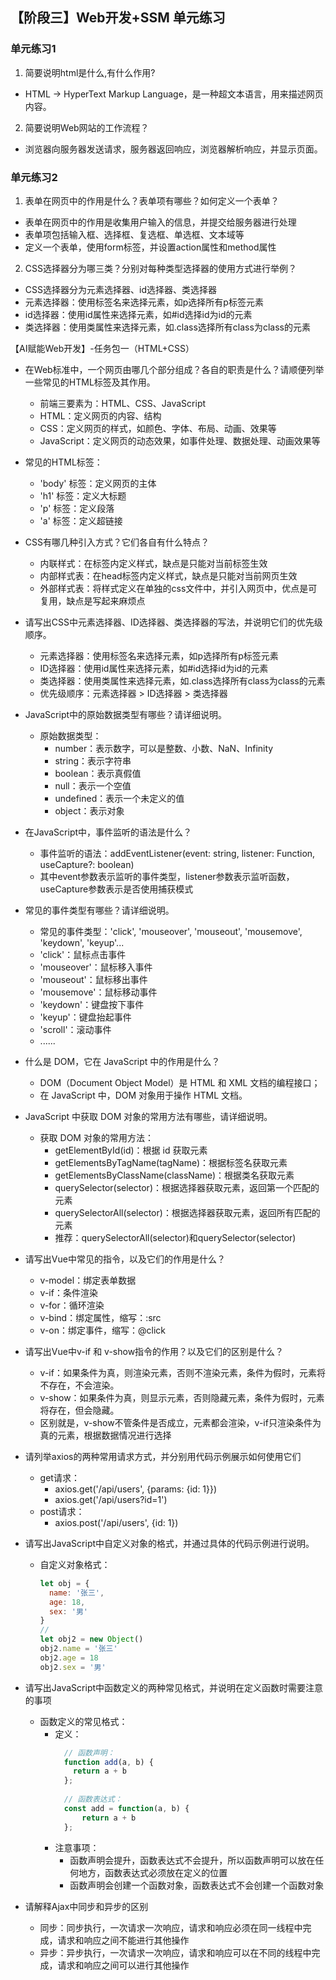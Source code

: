 ## 【阶段三】Web开发+SSM 单元练习

### 单元练习1
1. 简要说明html是什么,有什么作用?
- HTML -> HyperText Markup Language，是一种超文本语言，用来描述网页内容。

2. 简要说明Web网站的工作流程？
- 浏览器向服务器发送请求，服务器返回响应，浏览器解析响应，并显示页面。

### 单元练习2
1. 表单在网页中的作用是什么？表单项有哪些？如何定义一个表单？
- 表单在网页中的作用是收集用户输入的信息，并提交给服务器进行处理
- 表单项包括输入框、选择框、复选框、单选框、文本域等
- 定义一个表单，使用form标签，并设置action属性和method属性

2. CSS选择器分为哪三类？分别对每种类型选择器的使用方式进行举例？
- CSS选择器分为元素选择器、id选择器、类选择器
- 元素选择器：使用标签名来选择元素，如p选择所有p标签元素
- id选择器：使用id属性来选择元素，如#id选择id为id的元素
- 类选择器：使用类属性来选择元素，如.class选择所有class为class的元素

【AI赋能Web开发】-任务包一（HTML+CSS）
- 在Web标准中，一个网页由哪几个部分组成？各自的职责是什么？请顺便列举一些常见的HTML标签及其作用。
    - 前端三要素为：HTML、CSS、JavaScript
    - HTML：定义网页的内容、结构
    - CSS：定义网页的样式，如颜色、字体、布局、动画、效果等
    - JavaScript：定义网页的动态效果，如事件处理、数据处理、动画效果等
- 常见的HTML标签：
    - 'body' 标签：定义网页的主体
    - 'h1' 标签：定义大标题
    - 'p' 标签：定义段落
    - 'a' 标签：定义超链接

- CSS有哪几种引入方式？它们各自有什么特点？
    - 内联样式：在标签内定义样式，缺点是只能对当前标签生效
    - 内部样式表：在head标签内定义样式，缺点是只能对当前网页生效
    - 外部样式表：将样式定义在单独的css文件中，并引入网页中，优点是可复用，缺点是写起来麻烦点

- 请写出CSS中元素选择器、ID选择器、类选择器的写法，并说明它们的优先级顺序。
    - 元素选择器：使用标签名来选择元素，如p选择所有p标签元素
    - ID选择器：使用id属性来选择元素，如#id选择id为id的元素
    - 类选择器：使用类属性来选择元素，如.class选择所有class为class的元素
    - 优先级顺序：元素选择器 > ID选择器 > 类选择器

- JavaScript中的原始数据类型有哪些？请详细说明。
  - 原始数据类型：
    - number：表示数字，可以是整数、小数、NaN、Infinity
    - string：表示字符串
    - boolean：表示真假值
    - null：表示一个空值
    - undefined：表示一个未定义的值
    - object：表示对象

- 在JavaScript中，事件监听的语法是什么？
  - 事件监听的语法：addEventListener(event: string, listener: Function, useCapture?: boolean)
  - 其中event参数表示监听的事件类型，listener参数表示监听函数，useCapture参数表示是否使用捕获模式

- 常见的事件类型有哪些？请详细说明。
  - 常见的事件类型：'click', 'mouseover', 'mouseout', 'mousemove', 'keydown', 'keyup'...
  - 'click'：鼠标点击事件
  - 'mouseover'：鼠标移入事件
  - 'mouseout'：鼠标移出事件
  - 'mousemove'：鼠标移动事件
  - 'keydown'：键盘按下事件
  - 'keyup'：键盘抬起事件
  - 'scroll'：滚动事件
  - ......

- 什么是 DOM，它在 JavaScript 中的作用是什么？
  - DOM（Document Object Model）是 HTML 和 XML 文档的编程接口；
  - 在 JavaScript 中，DOM 对象用于操作 HTML 文档。


- JavaScript 中获取 DOM 对象的常用方法有哪些，请详细说明。
  - 获取 DOM 对象的常用方法：
    - getElementById(id)：根据 id 获取元素
    - getElementsByTagName(tagName)：根据标签名获取元素
    - getElementsByClassName(className)：根据类名获取元素
    - querySelector(selector)：根据选择器获取元素，返回第一个匹配的元素
    - querySelectorAll(selector)：根据选择器获取元素，返回所有匹配的元素
    - 推荐：querySelectorAll(selector)和querySelector(selector)

- 请写出Vue中常见的指令，以及它们的作用是什么？
  - v-model：绑定表单数据
  - v-if：条件渲染
  - v-for：循环渲染
  - v-bind：绑定属性，缩写：:src
  - v-on：绑定事件，缩写：@click

- 请写出Vue中v-if 和 v-show指令的作用？以及它们的区别是什么？
  - v-if：如果条件为真，则渲染元素，否则不渲染元素，条件为假时，元素将不存在，不会渲染。
  - v-show：如果条件为真，则显示元素，否则隐藏元素，条件为假时，元素将存在，但会隐藏。
  - 区别就是，v-show不管条件是否成立，元素都会渲染，v-if只渲染条件为真的元素，根据数据情况进行选择

- 请列举axios的两种常用请求方式，并分别用代码示例展示如何使用它们
  - get请求：
    - axios.get('/api/users', {params: {id: 1}})
    - axios.get('/api/users?id=1')
  - post请求：
    - axios.post('/api/users', {id: 1})

- 请写出JavaScript中自定义对象的格式，并通过具体的代码示例进行说明。
  - 自定义对象格式：
    ```js
    let obj = {
      name: '张三',
      age: 18,
      sex: '男'
    }
    //
    let obj2 = new Object()
    obj2.name = '张三'
    obj2.age = 18
    obj2.sex = '男'
    ```

- 请写出JavaScript中函数定义的两种常见格式，并说明在定义函数时需要注意的事项
  - 函数定义的常见格式：
    - 定义：
      ```js
        // 函数声明：
        function add(a, b) {
          return a + b
        };
        
        // 函数表达式：
        const add = function(a, b) {
            return a + b
        };
       ```
    - 注意事项：
      - 函数声明会提升，函数表达式不会提升，所以函数声明可以放在任何地方，函数表达式必须放在定义的位置
      - 函数声明会创建一个函数对象，函数表达式不会创建一个函数对象

- 请解释Ajax中同步和异步的区别
  - 同步：同步执行，一次请求一次响应，请求和响应必须在同一线程中完成，请求和响应之间不能进行其他操作
  - 异步：异步执行，一次请求一次响应，请求和响应可以在不同的线程中完成，请求和响应之间可以进行其他操作